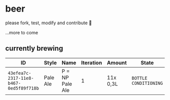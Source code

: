 # beer
please fork, test, modify and contribute 🍻

...more to come

## currently brewing

| **ID** | **Style** | **Name** | **Iteration** | **Amount** | **State** |
| --- | --- | --- | --- | --- | --- |
| `43efea7c-2317-11e8-b467-0ed5f89f718b` | Pale Ale | P = NP Pale Ale | 1 | 11x 0,3L | `BOTTLE CONDITIONING` |
